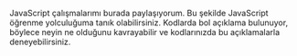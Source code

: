 JavaScript çalışmalarımı burada paylaşıyorum. Bu şekilde JavaScript öğrenme yolculuğuma tanık olabilirsiniz. Kodlarda bol açıklama bulunuyor, böylece neyin ne olduğunu kavrayabilir ve kodlarınızda bu açıklamalarla deneyebilirsiniz.
